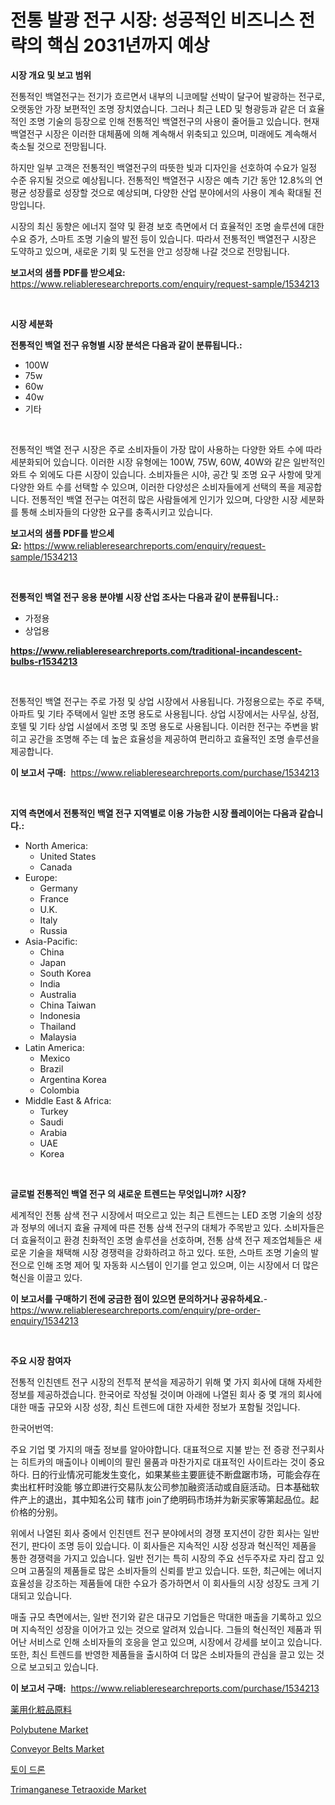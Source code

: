 <p><h1>전통 발광 전구 시장: 성공적인 비즈니스 전략의 핵심 2031년까지 예상</h1></p><p><strong>시장 개요 및 보고 범위</strong></p>
<p><p>전통적인 백열전구는 전기가 흐르면서 내부의 니코메탈 선박이 달구어 발광하는 전구로, 오랫동안 가장 보편적인 조명 장치였습니다. 그러나 최근 LED 및 형광등과 같은 더 효율적인 조명 기술의 등장으로 인해 전통적인 백열전구의 사용이 줄어들고 있습니다. 현재 백열전구 시장은 이러한 대체품에 의해 계속해서 위축되고 있으며, 미래에도 계속해서 축소될 것으로 전망됩니다.</p><p>하지만 일부 고객은 전통적인 백열전구의 따뜻한 빛과 디자인을 선호하여 수요가 일정 수준 유지될 것으로 예상됩니다. 전통적인 백열전구 시장은 예측 기간 동안 12.8%의 연평균 성장률로 성장할 것으로 예상되며, 다양한 산업 분야에서의 사용이 계속 확대될 전망입니다.</p><p>시장의 최신 동향은 에너지 절약 및 환경 보호 측면에서 더 효율적인 조명 솔루션에 대한 수요 증가, 스마트 조명 기술의 발전 등이 있습니다. 따라서 전통적인 백열전구 시장은 도약하고 있으며, 새로운 기회 및 도전을 안고 성장해 나갈 것으로 전망됩니다.</p></p>
<p><strong>보고서의 샘플 PDF를 받으세요:</strong> <a href="https://www.reliableresearchreports.com/enquiry/request-sample/1534213">https://www.reliableresearchreports.com/enquiry/request-sample/1534213</a></p>
<p>&nbsp;</p>
<p><strong>시장 세분화</strong></p>
<p><strong>전통적인 백열 전구 유형별 시장 분석은 다음과 같이 분류됩니다.:</strong></p>
<p><ul><li>100W</li><li>75w</li><li>60w</li><li>40w</li><li>기타</li></ul></p>
<p>&nbsp;</p>
<p><p>전통적인 백열 전구 시장은 주로 소비자들이 가장 많이 사용하는 다양한 와트 수에 따라 세분화되어 있습니다. 이러한 시장 유형에는 100W, 75W, 60W, 40W와 같은 일반적인 와트 수 외에도 다른 시장이 있습니다. 소비자들은 시야, 공간 및 조명 요구 사항에 맞게 다양한 와트 수를 선택할 수 있으며, 이러한 다양성은 소비자들에게 선택의 폭을 제공합니다. 전통적인 백열 전구는 여전히 많은 사람들에게 인기가 있으며, 다양한 시장 세분화를 통해 소비자들의 다양한 요구를 충족시키고 있습니다.</p></p>
<p><strong>보고서의 샘플 PDF를 받으세요:</strong>&nbsp;<a href="https://www.reliableresearchreports.com/enquiry/request-sample/1534213">https://www.reliableresearchreports.com/enquiry/request-sample/1534213</a></p>
<p>&nbsp;</p>
<p><strong> 전통적인 백열 전구 응용 분야별 시장 산업 조사는 다음과 같이 분류됩니다.:</strong></p>
<p><ul><li>가정용</li><li>상업용</li></ul></p>
<p><strong><a href="https://www.reliableresearchreports.com/traditional-incandescent-bulbs-r1534213">https://www.reliableresearchreports.com/traditional-incandescent-bulbs-r1534213</a></strong></p>
<p>&nbsp;</p>
<p><p>전통적인 백열 전구는 주로 가정 및 상업 시장에서 사용됩니다. 가정용으로는 주로 주택, 아파트 및 기타 주택에서 일반 조명 용도로 사용됩니다. 상업 시장에서는 사무실, 상점, 호텔 및 기타 상업 시설에서 조명 및 조명 용도로 사용됩니다. 이러한 전구는 주변을 밝히고 공간을 조명해 주는 데 높은 효율성을 제공하여 편리하고 효율적인 조명 솔루션을 제공합니다.</p></p>
<p><strong>이 보고서 구매:</strong>&nbsp; <a href="https://www.reliableresearchreports.com/purchase/1534213">https://www.reliableresearchreports.com/purchase/1534213</a></p>
<p>&nbsp;</p>
<p><strong>지역 측면에서 전통적인 백열 전구 지역별로 이용 가능한 시장 플레이어는 다음과 같습니다.:</strong></p>
<p><ul>
    <li>
        North America:
        <ul>
            <li>United States</li>
            <li>Canada</li>
        </ul>
    </li>
    <li>
        Europe:
        <ul>
            <li>Germany</li>
            <li>France</li>
            <li>U.K.</li>
            <li>Italy</li>
            <li>Russia</li>
        </ul>
    </li>
    <li>
        Asia-Pacific:
        <ul>
            <li>China</li>
            <li>Japan</li>
            <li>South Korea</li>
            <li>India</li>
            <li>Australia</li>
            <li>China Taiwan</li>
            <li>Indonesia</li>
            <li>Thailand</li>
            <li>Malaysia</li>
        </ul>
    </li>
    <li>
        Latin America:
        <ul>
            <li>Mexico</li>
            <li>Brazil</li>
            <li>Argentina Korea</li>
            <li>Colombia</li>
        </ul>
    </li>
    <li>
        Middle East & Africa:
        <ul>
            <li>Turkey</li>
            <li>Saudi</li>
            <li>Arabia</li>
            <li>UAE</li>
            <li>Korea</li>
        </ul>
    </li>
    </ul></p>
<p>&nbsp;</p>
<p><strong>글로벌 전통적인 백열 전구 의 새로운 트렌드는 무엇입니까? 시장?</strong></p>
<p><p>세계적인 전통 삼색 전구 시장에서 떠오르고 있는 최근 트렌드는 LED 조명 기술의 성장과 정부의 에너지 효율 규제에 따른 전통 삼색 전구의 대체가 주목받고 있다. 소비자들은 더 효율적이고 환경 친화적인 조명 솔루션을 선호하며, 전통 삼색 전구 제조업체들은 새로운 기술을 채택해 시장 경쟁력을 강화하려고 하고 있다. 또한, 스마트 조명 기술의 발전으로 인해 조명 제어 및 자동화 시스템이 인기를 얻고 있으며, 이는 시장에서 더 많은 혁신을 이끌고 있다.</p></p>
<p><strong>이 보고서를 구매하기 전에 궁금한 점이 있으면 문의하거나 공유하세요.</strong>- <a href="https://www.reliableresearchreports.com/enquiry/pre-order-enquiry/1534213">https://www.reliableresearchreports.com/enquiry/pre-order-enquiry/1534213</a></p>
<p>&nbsp;</p>
<p><strong>주요 시장 참여자</strong></p>
<p><p>전통적 인친덴트 전구 시장의 전투적 분석을 제공하기 위해 몇 가지 회사에 대해 자세한 정보를 제공하겠습니다. 한국어로 작성될 것이며 아래에 나열된 회사 중 몇 개의 회사에 대한 매출 규모와 시장 성장, 최신 트렌드에 대한 자세한 정보가 포함될 것입니다.</p><p>한국어번역:</p><p>주요 기업 몇 가지의 매출 정보를 알아야합니다. 대표적으로 지불 받는 전 증광 전구회사는 히트카의 매출이나 이베이의 팔린 물품과 마찬가지로 대표적인 사이트라는 것이 중요하다. 日的行业情况可能发生变化，如果某些主要匪徒不断盘踞市场，可能会存在卖出杠杆时没能 够立即进行交易队友公司参加融资活动或自庭活动。日本基础软件产上的退出，其中知名公司 辖市 join了绝明码市场并为新买家等第起品位。起价格的分别。</p><p>위에서 나열된 회사 중에서 인친덴트 전구 분야에서의 경쟁 포지션이 강한 회사는 일반 전기, 판다이 조명 등이 있습니다. 이 회사들은 지속적인 시장 성장과 혁신적인 제품을 통한 경쟁력을 가지고 있습니다. 일반 전기는 특히 시장의 주요 선두주자로 자리 잡고 있으며 고품질의 제품들로 많은 소비자들의 신뢰를 받고 있습니다. 또한, 최근에는 에너지 효율성을 강조하는 제품들에 대한 수요가 증가하면서 이 회사들의 시장 성장도 크게 기대되고 있습니다. </p><p>매출 규모 측면에서는, 일반 전기와 같은 대규모 기업들은 막대한 매출을 기록하고 있으며 지속적인 성장을 이어가고 있는 것으로 알려져 있습니다. 그들의 혁신적인 제품과 뛰어난 서비스로 인해 소비자들의 호응을 얻고 있으며, 시장에서 강세를 보이고 있습니다. 또한, 최신 트렌드를 반영한 제품들을 출시하여 더 많은 소비자들의 관심을 끌고 있는 것으로 보고되고 있습니다.</p></p>
<p><strong>이 보고서 구매:</strong>&nbsp;&nbsp;<a href="https://www.reliableresearchreports.com/purchase/1534213">https://www.reliableresearchreports.com/purchase/1534213</a></p>
<p><p><a href="https://github.com/moulafa/Market-Research-Report-List-1/blob/main/304005819458.md">薬用化粧品原料</a></p><p><a href="https://issuu.com/reportprime-2/docs/polybutene-market-size-2030.pptx">Polybutene Market</a></p><p><a href="https://issuu.com/reportprime-2/docs/conveyor-belts-market-size-2030.pptx">Conveyor Belts Market</a></p><p><a href="https://github.com/TobyKub4685/Market-Research-Report-List-1/blob/main/189239717970.md">토이 드론</a></p><p><a href="https://faithful-glue-af3.notion.site/Insights-into-Trimanganese-Tetraoxide-Market-Size-Analysing-Market-Share-Trends-and-Growth-from-2-829eaee072344c629768e49fadc66e55">Trimanganese Tetraoxide Market</a></p></p>